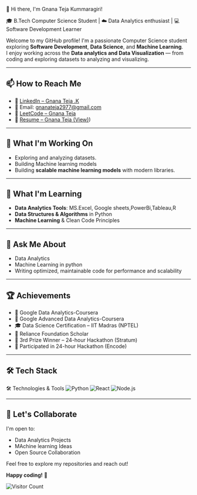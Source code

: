 👋 Hi there, I'm Gnana Teja Kummaragiri!

🎓 B.Tech Computer Science Student | ☁️ Data Analytics enthusiast | 💻 Software Development Learner

Welcome to my GitHub profile! I'm a passionate Computer Science student exploring **Software Development**, **Data Science**, and **Machine Learning**.  
I enjoy working across the **Data analytics and Data Visualization** — from coding and exploring datasets to analyzing and visualizing.

---

## 📫 How to Reach Me

- 💼 [LinkedIn – Gnana Teja .K](www.linkedin.com/in/gnana-teja-kummaragiri-383187324)  
- 📧 Email: [gnanateja2977@gmail.com](mailto:gnanateja2977@gmail.com)  
- 🧠 [LeetCode – Gnana Teja](https://leetcode.com/gnanateja_2005)  
- 📄 [Resume – Gnana Teja (View)](https://drive.google.com/file/d/17Y6oHKdMt0zRxcrzOj_uKgfAle5zhtL8/view?usp=sharing))

---

## 🔭 What I'm Working On

- Exploring and analyzing datasets.  
- Building Machine learning models
- Building **scalable machine learning models** with modern libraries.

---

## 🌱 What I'm Learning

- **Data Analytics Tools**: MS.Excel, Google sheets,PowerBi,Tableau,R
- **Data Structures & Algorithms** in Python  
- **Machine Learning** & Clean Code Principles

---

## 💬 Ask Me About

- Data Analytics 
- Machine Learning in python 
- Writing optimized, maintainable code for performance and scalability

---

## 🏆 Achievements

- 🏅 Google Data Analytics-Coursera
- 🏅 Google Advanced Data Analytics-Coursera
- 🎓 Data Science Certification – IIT Madras (NPTEL)  
- 📘 Reliance Foundation Scholar  
- 🥉 3rd Prize Winner – 24-hour Hackathon (Stratum)
- 🥉 Participated in 24-hour Hackathon (Encode)

---


## 🛠️ Tech Stack

🛠️ Technologies & Tools
![Python](https://img.shields.io/badge/Python-3776AB?style=flat&logo=python&logoColor=white)
![React](https://img.shields.io/badge/React-20232A?style=flat&logo=react&logoColor=61DAFB)
![Node.js](https://img.shields.io/badge/Node.js-43853D?style=flat&logo=node.js&logoColor=white)

---


## 🚀 Let's Collaborate

I'm open to:
- Data Analytics Projects
- MAchine learning Ideas
- Open Source Collaboration

Feel free to explore my repositories and reach out!

**Happy coding!** 🚀

![Visitor Count](https://komarev.com/ghpvc/?username=your-github-username&style=flat-square&color=blue)
